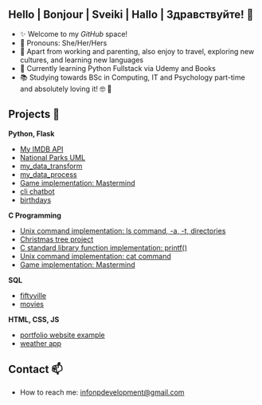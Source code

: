 ## Hello | Bonjour | Sveiki | Hallo | Здравствуйте! 👋

* ✨ Welcome to my _GitHub_ space!
* 🙂 Pronouns: She/Her/Hers
* 🚀 Apart from working and parenting, also enjoy to travel, exploring new cultures, and learning new languages
* 🌱 Currently learning Python Fullstack via Udemy and Books
* 📚 Studying towards BSc in Computing, IT and Psychology part-time and absolutely loving it! 🤓 💛


## Projects 📂

**Python, Flask**
* [My IMDB API](https://github.com/nataliepcodes/my_imdb_api)
* [National Parks UML](https://github.com/nataliepcodes/national_parks_uml)
* [my_data_transform](https://github.com/nataliepcodes/my_data_transform)
* [my_data_process](https://github.com/nataliepcodes/my_data_process)
* [Game implementation: Mastermind](https://github.com/nataliepcodes/my_mastermind_python)
* [cli chatbot](https://github.com/nataliepcodes/ChatBot_CL)
* [birthdays](https://github.com/nataliepcodes/CS50-Birthdays-App-Project)

**C Programming**
* [Unix command implementation: ls command, -a, -t, directories](https://github.com/nataliepcodes/My-Ls)
* [Christmas tree project](https://github.com/nataliepcodes/Christmas-Tree-Project)
* [C standard library function implementation: printf()](https://github.com/nataliepcodes/My-Printf)
* [Unix command implementation: cat command](https://github.com/nataliepcodes/Cat-Command)
* [Game implementation: Mastermind](https://github.com/nataliepcodes/Mastermind) 

**SQL**
* [fiftyville](https://github.com/nataliepcodes/fiftyville)
* [movies](https://github.com/nataliepcodes/SQL-movies)

**HTML, CSS, JS**
* [portfolio website example](https://natalie-p-portfolio.netlify.app/)
* [weather app](https://upbeat-hypatia-8a3802.netlify.app/)

## Contact 📫
* How to reach me: infonpdevelopment@gmail.com
